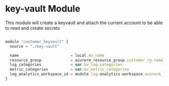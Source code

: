 # key-vault Module

This module will create a keyvault and attach the current account to be able to read and create secrets


```javascript

module "customer_keyvault" {
  source = "./key-vault"

  name                       = local.kv_name
  resource_group             = azurerm_resource_group.customer_rg.name
  log_categories             = var.kv_log_categories
  metric_categories          = var.kv_metric_categories
  log_analytics_workspace_id = module.log-analytics-workspace.azurerm_log_analytics_workspace.id
}

```

